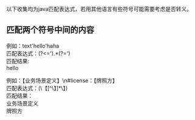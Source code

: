 以下收集均为java匹配表达式，若用其他语言有些符号可能需要考虑是否转义。

## 匹配两个符号中间的内容   
  例如：text'hello'haha   
  匹配表达式：(?<=').*(?=')   
  匹配结果:   
  hello    
    
  例如：【业务场景定义】\n#license：【牌照方】  
  匹配表达式：(\\【[^\\】]*\\】)       
  匹配结果：   
  业务场景定义  
  牌照方   
